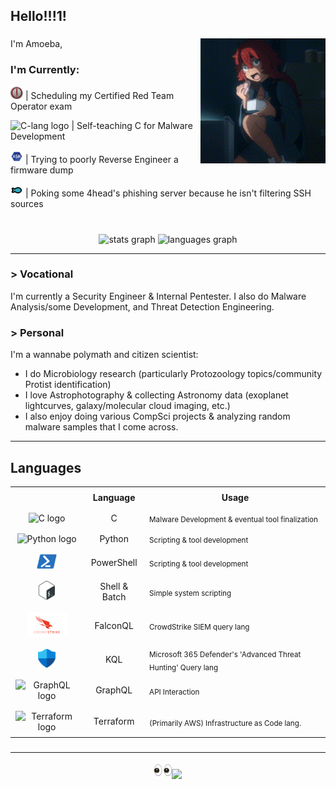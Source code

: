 <h2 align="left"> Hello!!!1!</h2>

###
<img align="right" height="200" src="./Assets/night-munching.gif"/>

###
I'm Amoeba,

### I'm Currently:
<img src="./Assets/CRTO.png" height="20" alt="ASM logo"/> | Scheduling my Certified Red Team Operator exam

<img src="https://cdn.jsdelivr.net/gh/devicons/devicon/icons/c/c-original.svg" height="20" alt="C-lang logo"/> | Self-teaching C for Malware Development

<img src="./Assets/ASM.png" height="20" alt="ASM logo"/> | Trying to poorly Reverse Engineer a firmware dump

<img src="./Assets/fish2.svg" height="20" alt="Fishy"/> | Poking some 4head's phishing server because he isn't filtering SSH sources

###
<!--
![AptAmoeba's Stats](https://github-readme-stats.vercel.app/api?username=AptAmoeba&theme=vue-dark&show_icons=true&hide_border=false&count_private=true)
-->

<!--GitHub Stats -->
<br clear="both">
<div align="center">
  <img src="https://github-readme-stats.vercel.app/api?username=AptAmoeba&hide_title=false&hide_rank=false&show_icons=true&include_all_commits=true&count_private=true&disable_animations=false&theme=dracula&locale=en&hide_border=false" height="150" alt="stats graph"/>
  <img src="https://github-readme-stats.vercel.app/api/top-langs?username=AptAmoeba&locale=en&hide_title=false&layout=compact&card_width=320&langs_count=5&theme=dracula&hide_border=false" height="150" alt="languages graph"/>
</div>

-------

### > Vocational
I'm currently a Security Engineer & Internal Pentester. I also do Malware Analysis/some Development, and Threat Detection Engineering.
### > Personal
I'm a wannabe polymath and citizen scientist:
- I do Microbiology research (particularly Protozoology topics/community Protist identification)
- I love Astrophotography & collecting Astronomy data (exoplanet lightcurves, galaxy/molecular cloud imaging, etc.)
- I also enjoy doing various CompSci projects & analyzing random malware samples that I come across.

-------

## Languages
<!--Languages Table -->
<table border="0" style="border-collapse: collapse; width: 100%;">
  <tr align="center">
    <th style="border: none; padding: 8px;"></th>
    <th style="border: none; padding: 8px;">Language</th>
    <th style="border: none; padding: 8px;">Usage</th>
  </tr>
  <tr align="center" style="border: none;">
    <td style="border: none; padding: 8px;"><img src="https://cdn.jsdelivr.net/gh/devicons/devicon/icons/c/c-original.svg" height="30" alt="C logo"/></td>
    <td style="border: none; padding: 8px;">C</td>
    <td align="left"><sub>Malware Development & eventual tool finalization</sub></td>
  </tr>
  <tr align="center">
    <td style="border: none; padding: 8px;"><img src="https://cdn.jsdelivr.net/gh/devicons/devicon/icons/python/python-original.svg" height="30" alt="Python logo"/></td>
    <td style="border: none; padding: 8px;">Python</td>
    <td align="left"><sub>Scripting & tool development</sub></td>
  </tr>
    <tr align="center">
    <td style="border: none; padding: 8px;"><img src="./Assets/PowerShell.svg" height="24" alt="PowerShell logo"/></td>
    <td style="border: none; padding: 8px;">PowerShell</td>
    <td align="left"><sub>Scripting & tool development</sub></td>
  </tr>
  <tr align="center" style="border: none;">
    <td style="border: none; padding: 8px;"><img src="./Assets/betterBash.png" height="30" alt="Bash logo"/></td>
    <td style="border: none; padding: 8px;">Shell & Batch</td>
    <td align="left"><sub>Simple system scripting</sub></td>
  </tr>
  <tr align="center" style="border: none;">
    <td style="border: none; padding: 8px;"><img src="./Assets/CS.png" height="40" alt="CS logo"/></td>
    <td style="border: none; padding: 8px;">FalconQL</td>
    <td align="left"><sub>CrowdStrike SIEM query lang</sub></td>
  </tr>
  <tr align="center" style="border: none;">
    <td style="border: none; padding: 8px;"><img src="./Assets/msD.png" height="30" alt="MS Defender Logo"/></td>
    <td style="border: none; padding: 8px;">KQL</td>
    <td align="left"><sub>Microsoft 365 Defender's 'Advanced Threat Hunting' Query lang</sub></td>
  </tr>
  <tr align="center">
    <td style="border: none; padding: 8px;"><img src="https://cdn.jsdelivr.net/gh/devicons/devicon/icons/graphql/graphql-plain.svg" height="30" alt="GraphQL logo"/></td>
    <td style="border: none; padding: 8px;">GraphQL</td>
    <td align="left"><sub>API Interaction</sub></td>
  </tr>
  <tr align="center" style="border: none;">
    <td style="border: none; padding: 8px;"><img src="https://cdn.jsdelivr.net/gh/devicons/devicon/icons/terraform/terraform-original.svg" height="30" alt="Terraform logo"/></td>
    <td style="border: none; padding: 8px;">Terraform</td>
    <td align="left"><sub>(Primarily AWS) Infrastructure as Code lang.</sub></td>
  </tr>
</table>

###

-------

<!-- Profile Views -->
<div align="center">
  <img src="./Assets/betterEyes.png" height="28"/><img src="https://profile-counter.glitch.me/AptAmoeba/count.svg?"/>
</div>

